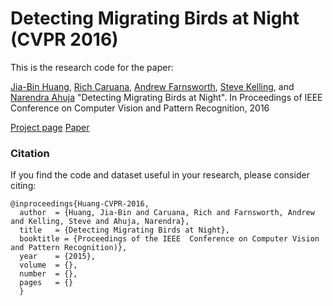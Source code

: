 # Detecting Migrating Birds at Night (CVPR 2016)

This is the research code for the paper:

[Jia-Bin Huang](https://sites.google.com/site/jbhuang0604/), [Rich Caruana](http://www.cs.cornell.edu/~caruana/), [Andrew Farnsworth](http://birdcast.info/person/farnsworth/), [Steve Kelling](http://www.birds.cornell.edu/Page.aspx?pid=1735&id=126), and [Narendra Ahuja](http://vision.ai.illinois.edu/ahuja.html) "Detecting Migrating Birds at Night". In Proceedings of IEEE Conference on Computer Vision and Pattern Recognition, 2016

[Project page](https://sites.google.com/site/jbhuang0604/publications/bird_detection) [Paper](https://uofi.box.com/shared/static/k7ysd31dn0q2bakazpwqqtep91tonw3z.pdf)

### Citation

If you find the code and dataset useful in your research, please consider citing:

    @inproceedings{Huang-CVPR-2016,
      author  = {Huang, Jia-Bin and Caruana, Rich and Farnsworth, Andrew and Kelling, Steve and Ahuja, Narendra},
      title   = {Detecting Migrating Birds at Night},
      booktitle = {Proceedings of the IEEE  Conference on Computer Vision and Pattern Recognition)},
      year    = {2015},
      volume  = {},
      number  = {},
      pages   = {}  
      }

